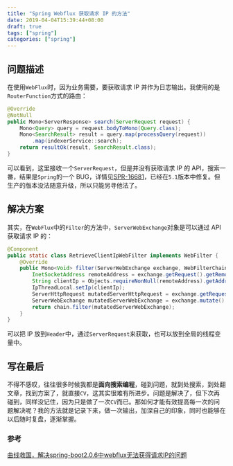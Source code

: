 ```yaml
---
title: "Spring Webflux 获取请求 IP 的方法"
date: 2019-04-04T15:39:44+08:00
draft: true
tags: ["spring"]
categories: ["spring"]
---
```


## 问题描述

在使用``WebFlux``时，因为业务需要，要获取请求 IP 并作为日志输出。我使用的是``RouterFunction``方式的路由：

```java
@Override
@NotNull
public Mono<ServerResponse> search(ServerRequest request) {
    Mono<Query> query = request.bodyToMono(Query.class);
    Mono<SearchResult> result = query.map(processQuery(request))
        .map(indexerService::search);
    return resultOk(result, SearchResult.class);
}
```

可以看到，这里接收一个``ServerRequest``，但是并没有获取请求 IP 的 API，搜索一番，结果是``Spring``的一个 BUG，详情见[SPR-16681](<https://github.com/spring-projects/spring-framework/issues/21222>)，已经在``5.1``版本中修复。但生产的版本没法随意升级，所以只能另寻他法了。

## 解决方案

其实，在``WebFlux``中的``Filter``的方法中，``ServerWebExchange``对象是可以通过 API 获取请求 IP 的：

```java
@Component
public static class RetrieveClientIpWebFilter implements WebFilter {
    @Override
    public Mono<Void> filter(ServerWebExchange exchange, WebFilterChain chain) {
        InetSocketAddress remoteAddress = exchange.getRequest().getRemoteAddress();
        String clientIp = Objects.requireNonNull(remoteAddress).getAddress().getHostAddress();
        IpThreadLocal.setIp(clientIp);
        ServerHttpRequest mutatedServerHttpRequest = exchange.getRequest().mutate().header("X-CLIENT-IP", clientIp).build();
        ServerWebExchange mutatedServerWebExchange = exchange.mutate().request(mutatedServerHttpRequest).build();
        return chain.filter(mutatedServerWebExchange);
    }
}
```

可以把 IP 放到``Header``中，通过``ServerRequest``来获取，也可以放到全局的线程变量中。

## 写在最后

不得不感叹，往往很多时候我都是**面向搜索编程**，碰到问题，就到处搜索，到处翻文章，找到方案了，就直接``CV``，这其实很难有所进步。问题是解决了，但下次再碰到，同样没记住，因为只是做了一次``CV``而已。那如何才能有效提高每一次的问题解决呢？我的方法就是记录下来，做一次输出，加深自己的印象，同时也能够在以后随时复盘，逐渐掌握。



### 参考

[曲线救国，解决spring-boot2.0.6中webflux无法获得请求IP的问题](<https://juejin.im/post/5bcdba2ce51d457a7a0381fe>)

